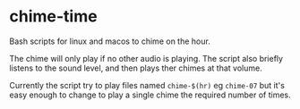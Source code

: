 # chime-time

Bash scripts for linux and macos to chime on the hour.

The chime will only play if no other audio is playing. The script also briefly listens to the sound level, and then plays ther chimes at that volume.

Currently the script try to play files named `chime-$(hr)` eg `chime-07` but it's easy enough to change to play a single chime the required number of times.
